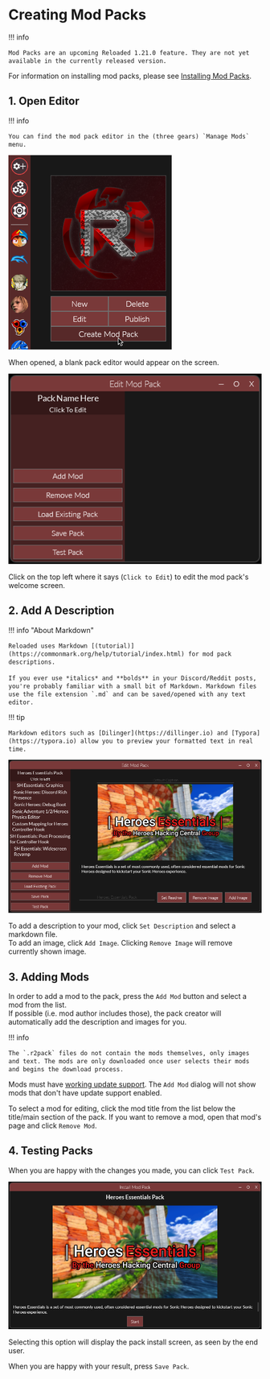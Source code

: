 # Creating Mod Packs

!!! info

    Mod Packs are an upcoming Reloaded 1.21.0 feature. They are not yet available in the currently released version.

For information on installing mod packs, please see [Installing Mod Packs](./InstallingModPacks.md).

## 1. Open Editor

!!! info

    You can find the mod pack editor in the (three gears) `Manage Mods` menu.  

![Mod Pack Mod Example](./Images/EditModPack_Locator.png)

When opened, a blank pack editor would appear on the screen.  

![Mod Pack Mod Example](./Images/EditModPack_Blank.png)

Click on the top left where it says (`Click to Edit`) to edit the mod pack's welcome screen.

## 2. Add A Description

!!! info "About Markdown"

    Reloaded uses Markdown [(tutorial)](https://commonmark.org/help/tutorial/index.html) for mod pack descriptions.  
    
    If you ever use *italics* and **bolds** in your Discord/Reddit posts, you're probably familiar with a small bit of Markdown. Markdown files use the file extension `.md` and can be saved/opened with any text editor.  

!!! tip

    Markdown editors such as [Dilinger](https://dillinger.io) and [Typora](https://typora.io) allow you to preview your formatted text in real time.  

![Mod Pack Mod Example](./Images/EditModPack_1.png)

To add a description to your mod, click `Set Description` and select a markdown file.  
To add an image, click `Add Image`. Clicking `Remove Image` will remove currently shown image.

## 3. Adding Mods

In order to add a mod to the pack, press the `Add Mod` button and select a mod from the list.  
If possible (i.e. mod author includes those), the pack creator will automatically add the description and images for you.  

!!! info 

    The `.r2pack` files do not contain the mods themselves, only images and text. The mods are only downloaded once user selects their mods and begins the download process.

Mods must have [working update support](./EnablingUpdateSupport.md). The `Add Mod` dialog will not show mods that don't have update support enabled.

To select a mod for editing, click the mod title from the list below the title/main section of the pack. If you want to remove a mod, open that mod's page and click `Remove Mod`.

## 4. Testing Packs

When you are happy with the changes you made, you can click `Test Pack`.  

![Mod Pack Mod Example](./Images/InstallModPack_1.png)

Selecting this option will display the pack install screen, as seen by the end user.  

When you are happy with your result, press `Save Pack`.  